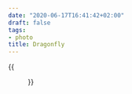 ```yaml
---
date: "2020-06-17T16:41:42+02:00"
draft: false
tags:
- photo
title: Dragonfly
---
```


{{<figure alt="Dragonfly" src="/images/2020-06-17-Dragonfly.jpg" width="1280">}}
